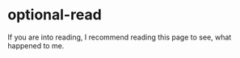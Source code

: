 # optional-read
If you are into reading, I recommend reading this page to see, what happened to me.
